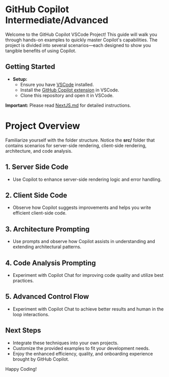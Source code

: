 # GitHub Copilot Intermediate/Advanced

Welcome to the GitHub Copilot VSCode Project! This guide will walk you through hands-on examples to quickly master Copilot's capabilities. 
The project is divided into several scenarios—each designed to show you tangible benefits of using Copilot.

## Getting Started

- **Setup:**  
  - Ensure you have [VSCode](https://code.visualstudio.com/) installed.
  - Install the [GitHub Copilot extension](https://github.com/features/copilot) in VSCode.
  - Clone this repository and open it in VSCode.

**Important:** Please read [NextJS.md](./NextJS.md) for detailed instructions.

# Project Overview
Familiarize yourself with the folder structure. 
Notice the **src/** folder that contains scenarios for server-side rendering, client-side rendering, architecture, and code analysis.

## 1. Server Side Code

- Use Copilot to enhance server-side rendering logic and error handling.

## 2. Client Side Code

- Observe how Copilot suggests improvements and helps you write efficient client-side code.

## 3. Architecture Prompting

- Use prompts and observe how Copilot assists in understanding and extending architectural patterns.

## 4. Code Analysis Prompting

- Experiment with Copilot Chat for improving code quality and utilize best practices.

## 5. Advanced Control Flow

- Experiment with Copilot Chat to achieve better results and human in the loop interactions.

## Next Steps

- Integrate these techniques into your own projects.
- Customize the provided examples to fit your development needs.
- Enjoy the enhanced efficiency, quality, and onboarding experience brought by GitHub Copilot.

Happy Coding!
